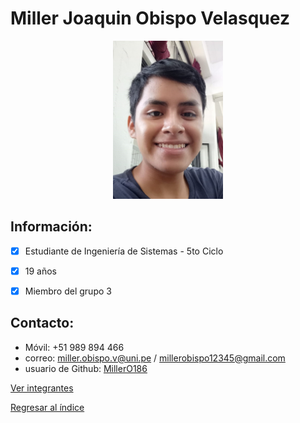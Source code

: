 
# Miller Joaquin Obispo Velasquez

<center><img src="MillerObispo.jpeg" alt="Miller Obispo" style="width: 35%; height: auto;" title="Yo"/></center>


 ## **Información:**
- [x] Estudiante de Ingeniería de Sistemas - 5to Ciclo
- [x] 19 años
- [x] Miembro del grupo 3


 ## **Contacto:**

  * Móvil: +51 989 894 466
  * correo: miller.obispo.v@uni.pe / millerobispo12345@gmail.com
  * usuario de Github: [MillerO186](https://github.com/MillerO186)



[Ver integrantes](../integrantes.md)

[Regresar al índice](../../README.md)